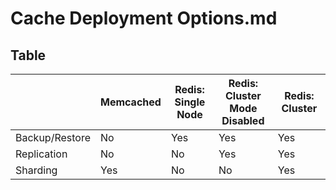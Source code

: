# Cache Deployment Options.md

## Table
|                | Memcached | Redis: Single<br>Node | Redis: Cluster<br>Mode Disabled | Redis: Cluster |
| -------------- | --------- | --------------------- | ------------------------------- | -------------- |
| Backup/Restore | No        | Yes                   | Yes                             | Yes            |
| Replication    | No        | No                    | Yes                             | Yes            |
| Sharding       | Yes       | No                    | No                              | Yes            |
